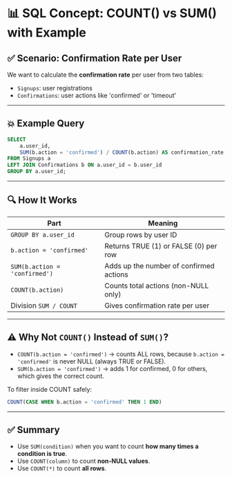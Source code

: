 
# 📊 SQL Concept: COUNT() vs SUM() with Example

## ✅ Scenario: Confirmation Rate per User

We want to calculate the **confirmation rate** per user from two tables:

- `Signups`: user registrations
- `Confirmations`: user actions like 'confirmed' or 'timeout'

---

## 💥 Example Query

```sql
SELECT 
    a.user_id,
    SUM(b.action = 'confirmed') / COUNT(b.action) AS confirmation_rate
FROM Signups a
LEFT JOIN Confirmations b ON a.user_id = b.user_id
GROUP BY a.user_id;
```

---

## 🔍 How It Works

| Part                            | Meaning                                     |
|----------------------------------|-------------------------------------------|
| `GROUP BY a.user_id`           | Group rows by user ID                    |
| `b.action = 'confirmed'`       | Returns TRUE (1) or FALSE (0) per row    |
| `SUM(b.action = 'confirmed')` | Adds up the number of confirmed actions  |
| `COUNT(b.action)`             | Counts total actions (non-NULL only)    |
| Division `SUM / COUNT`         | Gives confirmation rate per user         |

---

## ⚠ Why Not `COUNT()` Instead of `SUM()`?

- `COUNT(b.action = 'confirmed')` → counts ALL rows, because `b.action = 'confirmed'` is never NULL (always TRUE or FALSE).
- `SUM(b.action = 'confirmed')` → adds 1 for confirmed, 0 for others, which gives the correct count.

To filter inside COUNT safely:
```sql
COUNT(CASE WHEN b.action = 'confirmed' THEN 1 END)
```

---

## ✅ Summary

- Use `SUM(condition)` when you want to count **how many times a condition is true**.
- Use `COUNT(column)` to count **non-NULL values**.
- Use `COUNT(*)` to count **all rows**.

